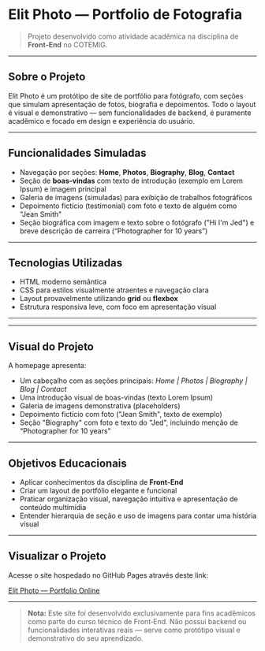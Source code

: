 #  Elit Photo — Portfolio de Fotografia

> Projeto desenvolvido como atividade acadêmica na disciplina de **Front‑End** no COTEMIG.

---

##  Sobre o Projeto

Elit Photo é um protótipo de site de portfólio para fotógrafo, com seções que simulam apresentação de fotos, biografia e depoimentos. Todo o layout é visual e demonstrativo — sem funcionalidades de backend, é puramente acadêmico e focado em design e experiência do usuário.

---

##  Funcionalidades Simuladas

- Navegação por seções: **Home**, **Photos**, **Biography**, **Blog**, **Contact**
- Seção de **boas-vindas** com texto de introdução (exemplo em Lorem Ipsum) e imagem principal
- Galeria de imagens (simuladas) para exibição de trabalhos fotográficos
- Depoimento fictício (testimonial) com foto e texto de alguém como "Jean Smith"
- Seção biográfica com imagem e texto sobre o fotógrafo ("Hi I'm Jed") e breve descrição de carreira (“Photographer for 10 years”)

---

##  Tecnologias Utilizadas

- HTML moderno semântica
- CSS para estilos visualmente atraentes e navegação clara
- Layout provavelmente utilizando **grid** ou **flexbox**
- Estrutura responsiva leve, com foco em apresentação visual

---


---

##  Visual do Projeto

A homepage apresenta:

- Um cabeçalho com as seções principais: *Home | Photos | Biography | Blog | Contact*
- Uma introdução visual de boas-vindas (texto Lorem Ipsum)
- Galeria de imagens demonstrativa (placeholders)
- Depoimento fictício com foto ("Jean Smith", texto de exemplo)
- Seção "Biography" com foto e texto do "Jed", incluindo menção de “Photographer for 10 years”

---

##  Objetivos Educacionais

- Aplicar conhecimentos da disciplina de **Front‑End**
- Criar um layout de portfólio elegante e funcional
- Praticar organização visual, navegação intuitiva e apresentação de conteúdo multimídia
- Entender hierarquia de seção e uso de imagens para contar uma história visual

---

##  Visualizar o Projeto

Acesse o site hospedado no GitHub Pages através deste link:

[Elit Photo — Portfolio Online](https://cristalfigueiredoo.github.io/Site-Elit-Photo/)

---

> **Nota:** Este site foi desenvolvido exclusivamente para fins acadêmicos como parte do curso técnico de Front‑End. Não possui backend ou funcionalidades interativas reais — serve como protótipo visual e demonstrativo do seu aprendizado.


